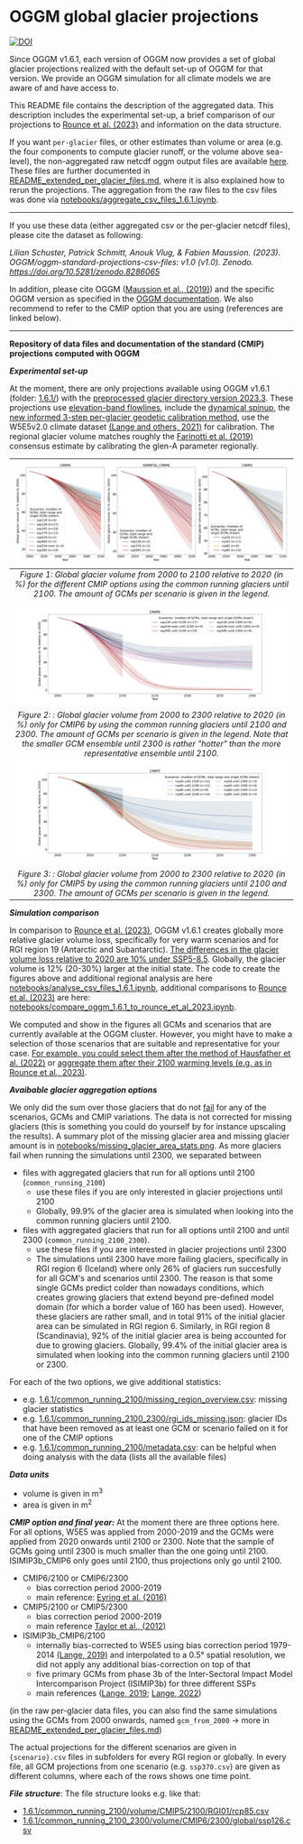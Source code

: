 # OGGM global glacier projections

[![DOI](https://zenodo.org/badge/DOI/10.5281/zenodo.8286064.svg)](https://doi.org/10.5281/zenodo.8286064)

Since OGGM v1.6.1, each version of OGGM now provides a set of global glacier
projections realized with the default set-up of OGGM for that version.
We provide an OGGM simulation for all climate models we are aware of and have
access to.

This README file contains the description of the aggregated data. This description includes the experimental set-up, 
a brief comparison of our projections to [Rounce et al. (2023)](https://doi.org/10.1126/science.abo1324) and information 
on the data structure.

If you want `per-glacier` files, or other estimates than volume or area (e.g. the four components to compute glacier runoff, or the volume above sea-level), 
the non-aggregated raw netcdf oggm output files are available [here](https://cluster.klima.uni-bremen.de/~oggm/oggm-standard-projections). 
These files are further documented in [README_extended_per_glacier_files.md](README_extended_per_glacier_files.md), where it is also 
explained how to rerun the projections. 
The aggregation from the raw files to the csv files was done via [notebooks/aggregate_csv_files_1.6.1.ipynb](notebooks/aggregate_csv_files_1.6.1.ipynb). 

----

If you use these data (either aggregated csv or the per-glacier netcdf files), please cite the dataset as following:

*Lilian Schuster, Patrick Schmitt, Anouk Vlug, & Fabien Maussion. (2023). OGGM/oggm-standard-projections-csv-files: v1.0 (v1.0). Zenodo. https://doi.org/10.5281/zenodo.8286065*

In addition, please cite OGGM ([Maussion et al., (2019)](https://doi.org/10.5194/gmd-12-909-2019)) and the specific OGGM version as specified in the [OGGM documentation](https://docs.oggm.org/en/stable/citing-oggm.html). 
We also recommend to refer to the CMIP option that you are using (references are linked below).

---

**Repository of data files and documentation of the standard (CMIP) projections computed with OGGM**

***Experimental set-up***

At the moment, there are only projections available using OGGM v1.6.1 (folder: [1.6.1/](1.6.1/])) with the [preprocessed glacier directory version 2023.3](https://cluster.klima.uni-bremen.de/~oggm/gdirs/oggm_v1.6/L3-L5_files/2023.3/elev_bands/W5E5_spinup/). These projections use  [elevation-band flowlines](https://docs.oggm.org/en/stable/flowlines.html#elevation-bands-flowlines), include the [dynamical spinup](https://docs.oggm.org/en/latest/dynamic-spinup.html), the [new informed 3-step per-glacier geodetic calibration method](https://docs.oggm.org/en/latest/mass-balance-monthly.html), use the W5E5v2.0 climate dataset [(Lange and others, 2021)](https://doi.org/10.48364/ISIMIP.342217) for calibration. The regional glacier volume matches roughly the [Farinotti et al. (2019)](https://doi.org/10.1038/s41561-019-0300-3) consensus estimate by calibrating the glen-A parameter regionally. 

|![Figure 1](notebooks/global_glacier_volume_until2100_common_running_2100.png)|
|:--:| 
| *Figure 1: Global glacier volume from 2000 to 2100 relative to 2020 (in %) for the different CMIP options using the common running glaciers until 2100. The amount of GCMs per scenario is given in the legend.* |
|![Figure 2](notebooks/global_glacier_volume_until2300_common_running_2100_2300_cmip6.png)|
| *Figure 2: : Global glacier volume from 2000 to 2300 relative to 2020 (in %) only for CMIP6 by using the common running glaciers until 2100 and 2300. The amount of GCMs per scenario is given in the legend. Note that the smaller GCM ensemble until 2300 is rather "hotter" than the more representative ensemble until 2100.* |
|![Figure 3](notebooks/global_glacier_volume_until2300_common_running_2100_2300_cmip5.png)|
| *Figure 3: : Global glacier volume from 2000 to 2300 relative to 2020 (in %) only for CMIP5 by using the common running glaciers until 2100 and 2300. The amount of GCMs per scenario is given in the legend.* |

***Simulation comparison***

In comparison to [Rounce et al. (2023)](https://doi.org/10.1126/science.abo1324), OGGM v1.6.1 creates globally more relative glacier volume loss, specifically for very warm scenarios and for RGI region 19 (Antarctic and Subantarctic). [The differences in the glacier volume loss relative to 2020 are 10% under SSP5-8.5](notebooks/global_glacier_volume_comparison_to_rounce_et_al_2023_ssp585.png). Globally, the glacier volume is 12% (20-30%) larger at the initial state. The code to create the figures above and additional regional analysis are here [notebooks/analyse_csv_files_1.6.1.ipynb](notebooks/analyse_csv_files_1.6.1.ipynb), additional comparisons to [Rounce et al. (2023)](https://doi.org/10.1126/science.abo1324) are here: [notebooks/compare_oggm_1.6.1_to_rounce_et_al_2023.ipynb](notebooks/compare_oggm_1.6.1_to_rounce_et_al_2023.ipynb).

We computed and show in the figures all GCMs and scenarios that are currently available at the OGGM cluster. However, you might have to make a selection of those scenarios that are suitable and representative for your case. [For example, you could select them after the method of Hausfather et al. (2022)](https://www.nature.com/articles/d41586-022-01192-2) or [aggregate them after their 2100 warming levels (e.g. as in Rounce et al., 2023)](https://doi.org/10.1126/science.abo1324).

***Avaibable glacier aggregation options*** 

We only did the sum over those glaciers that do not [fail](https://docs.oggm.org/en/latest/faq.html#some-glaciers-exit-with-errors-what-should-i-do) for any of the scenarios, GCMs and CMIP variations. The data is not corrected for missing glaciers (this is something you could do yourself by for instance upscaling the results). A summary plot of the missing glacier area and missing glacier amount is in [notebooks/missing_glacier_area_stats.png](notebooks/missing_glacier_area_stats.png). As more glaciers fail when running the simulations until 2300, we separated between 
- files with aggregated glaciers that run for all options until 2100 (`common_running_2100`)
    - use these files if you are only interested in glacier projections until 2100
    - Globally, 99.9% of the glacier area is simulated when looking into the common running glaciers until 2100. 
- files with aggregated glaciers that run for all options until 2100 and until 2300 (`common_running_2100_2300`). 
    - use these files if you are interested in glacier projections until 2300
    - The simulations until 2300 have more failing glaciers, specifically in RGI region 6 (Iceland) where only 26% of glaciers run succesfully for all GCM's and scenarios until 2300. The reason is that some single GCMs predict colder than nowadays conditions, which creates growing glaciers that extend beyond pre-defined model domain (for which a border value of 160 has been used). However, these glaciers are rather small, and in total 91% of the initial glacier area can be simulated in RGI region 6. Similarly, in RGI region 8 (Scandinavia), 92% of the initial glacier area is being accounted for due to growing glaciers. Globally, 99.4% of the initial glacier area is simulated when looking into the common running glaciers until 2100 or 2300. 

For each of the two options, we give additional statistics:
- e.g. [1.6.1/common_running_2100/missing_region_overview.csv](1.6.1/common_running_2100/missing_region_overview.csv): missing glacier statistics
- e.g. [1.6.1/common_running_2100_2300/rgi_ids_missing.json](1.6.1/common_running_2100_2300/rgi_ids_missing.json): glacier IDs that have been removed as at least one GCM or scenario failed on it for one of the CMIP options
- e.g. [1.6.1/common_running_2100/metadata.csv](1.6.1/common_running_2100/metadata.csv): can be helpful when doing analysis with the data (lists all the available files)

***Data units***
- volume is given in m<sup>3</sup>
- area is given in m<sup>2</sup>

***CMIP option and final year:***
At the moment there are three options here. For all options, W5E5 was applied from 2000-2019 and the GCMs were applied from 2020 onwards until 2100 or 2300. Note that the sample of GCMs going until 2300 is much smaller than the one going until 2100. ISIMIP3b_CMIP6 only goes until 2100, thus projections only go until 2100. 

- CMIP6/2100 or CMIP6/2300
    - bias correction period 2000-2019
    - main reference: [Eyring et al. (2016)](https://doi.org/10.5194/gmd-9-1937-2016)
- CMIP5/2100 or CMIP5/2300
    - bias correction period 2000-2019
    - main reference [Taylor et al., (2012)](https://doi.org/10.1175/BAMS-D-11-00094.1)
- ISIMIP3b_CMIP6/2100
    - internally bias-corrected to W5E5 using bias correction period 1979-2014 [(Lange, 2019)](https://doi.org/10.5194/gmd-12-3055-2019) and interpolated to a 0.5° spatial resolution, we did not apply any additional bias-correction on top of that
    - five primary GCMs from phase 3b of the Inter-Sectoral Impact Model Intercomparison Project (ISIMIP3b) for three different SSPs
    - main references ([Lange, 2019](https://doi.org/10.5194/gmd-12-3055-2019); [Lange, 2022](https://doi.org/10.5281/zenodo.2549631))
    
(in the raw per-glacier data files, you can also find the same simulations using the GCMs from 2000 onwards, named `gcm_from_2000` -> more in [README_extended_per_glacier_files.md](README_extended_per_glacier_files.md))

The actual projections for the different scenarios are given in `{scenario}.csv` files in subfolders for every RGI region or globally. In every file, all GCM projections from one scenario (e.g. `ssp370.csv`) are given as different columns, where each of the rows shows one time point.

***File structure***:
The file structure looks e.g. like that:
- [1.6.1/common_running_2100/volume/CMIP5/2100/RGI01/rcp85.csv](1.6.1/common_running_2100/volume/CMIP5/2100/RGI01/rcp85.csv)
- [1.6.1/common_running_2100_2300/volume/CMIP6/2300/global/ssp126.csv](1.6.1/common_running_2100_2300/volume/CMIP6/2300/global/ssp126.csv)
